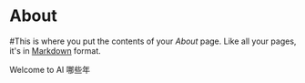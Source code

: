 # About

#This is where you put the contents of your *About* page. Like all your pages, it's in [Markdown](https://guides.github.com/features/mastering-markdown/) format.

Welcome to AI 哪些年
